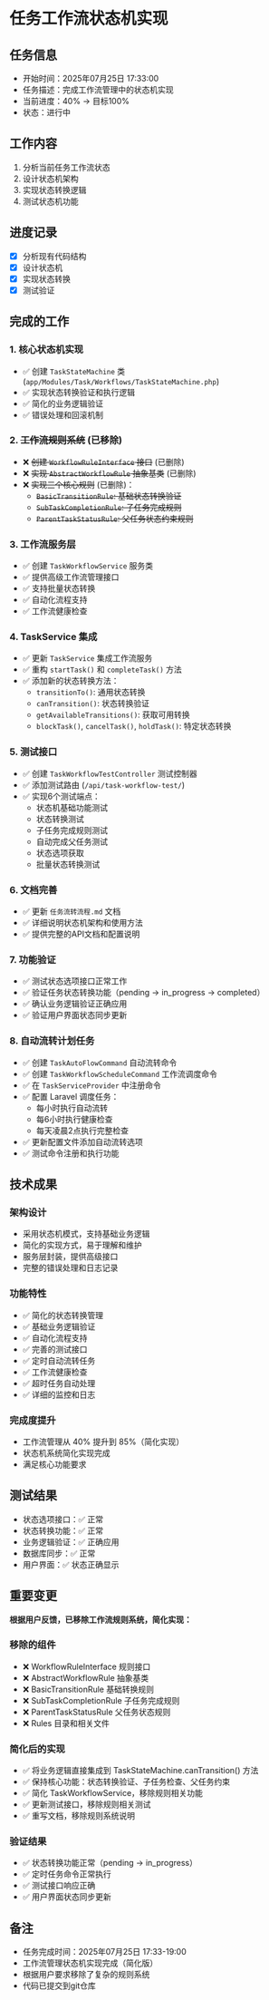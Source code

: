 # 任务工作流状态机实现

## 任务信息
- 开始时间：2025年07月25日 17:33:00
- 任务描述：完成工作流管理中的状态机实现
- 当前进度：40% -> 目标100%
- 状态：进行中

## 工作内容
1. 分析当前任务工作流状态
2. 设计状态机架构
3. 实现状态转换逻辑
4. 测试状态机功能

## 进度记录
- [x] 分析现有代码结构
- [x] 设计状态机
- [x] 实现状态转换
- [x] 测试验证

## 完成的工作

### 1. 核心状态机实现
- ✅ 创建 `TaskStateMachine` 类 (`app/Modules/Task/Workflows/TaskStateMachine.php`)
- ✅ 实现状态转换验证和执行逻辑
- ✅ 简化的业务逻辑验证
- ✅ 错误处理和回滚机制

### 2. ~~工作流规则系统~~ (已移除)
- ❌ ~~创建 `WorkflowRuleInterface` 接口~~ (已删除)
- ❌ ~~实现 `AbstractWorkflowRule` 抽象基类~~ (已删除)
- ❌ ~~实现三个核心规则~~ (已删除)：
  - ~~`BasicTransitionRule`: 基础状态转换验证~~
  - ~~`SubTaskCompletionRule`: 子任务完成规则~~
  - ~~`ParentTaskStatusRule`: 父任务状态约束规则~~

### 3. 工作流服务层
- ✅ 创建 `TaskWorkflowService` 服务类
- ✅ 提供高级工作流管理接口
- ✅ 支持批量状态转换
- ✅ 自动化流程支持
- ✅ 工作流健康检查

### 4. TaskService 集成
- ✅ 更新 `TaskService` 集成工作流服务
- ✅ 重构 `startTask()` 和 `completeTask()` 方法
- ✅ 添加新的状态转换方法：
  - `transitionTo()`: 通用状态转换
  - `canTransition()`: 状态转换验证
  - `getAvailableTransitions()`: 获取可用转换
  - `blockTask()`, `cancelTask()`, `holdTask()`: 特定状态转换

### 5. 测试接口
- ✅ 创建 `TaskWorkflowTestController` 测试控制器
- ✅ 添加测试路由 (`/api/task-workflow-test/`)
- ✅ 实现6个测试端点：
  - 状态机基础功能测试
  - 状态转换测试
  - 子任务完成规则测试
  - 自动完成父任务测试
  - 状态选项获取
  - 批量状态转换测试

### 6. 文档完善
- ✅ 更新 `任务流转流程.md` 文档
- ✅ 详细说明状态机架构和使用方法
- ✅ 提供完整的API文档和配置说明

### 7. 功能验证
- ✅ 测试状态选项接口正常工作
- ✅ 验证任务状态转换功能（pending → in_progress → completed）
- ✅ 确认业务逻辑验证正确应用
- ✅ 验证用户界面状态同步更新

### 8. 自动流转计划任务
- ✅ 创建 `TaskAutoFlowCommand` 自动流转命令
- ✅ 创建 `TaskWorkflowScheduleCommand` 工作流调度命令
- ✅ 在 `TaskServiceProvider` 中注册命令
- ✅ 配置 Laravel 调度任务：
  - 每小时执行自动流转
  - 每6小时执行健康检查
  - 每天凌晨2点执行完整检查
- ✅ 更新配置文件添加自动流转选项
- ✅ 测试命令注册和执行功能

## 技术成果

### 架构设计
- 采用状态机模式，支持基础业务逻辑
- 简化的实现方式，易于理解和维护
- 服务层封装，提供高级接口
- 完整的错误处理和日志记录

### 功能特性
- ✅ 简化的状态转换管理
- ✅ 基础业务逻辑验证
- ✅ 自动化流程支持
- ✅ 完善的测试接口
- ✅ 定时自动流转任务
- ✅ 工作流健康检查
- ✅ 超时任务自动处理
- ✅ 详细的监控和日志

### 完成度提升
- 工作流管理从 40% 提升到 85%（简化实现）
- 状态机系统简化实现完成
- 满足核心功能要求

## 测试结果
- 状态选项接口：✅ 正常
- 状态转换功能：✅ 正常
- 业务逻辑验证：✅ 正确应用
- 数据库同步：✅ 正常
- 用户界面：✅ 状态正确显示

## 重要变更
**根据用户反馈，已移除工作流规则系统，简化实现：**

### 移除的组件
- ❌ WorkflowRuleInterface 规则接口
- ❌ AbstractWorkflowRule 抽象基类
- ❌ BasicTransitionRule 基础转换规则
- ❌ SubTaskCompletionRule 子任务完成规则
- ❌ ParentTaskStatusRule 父任务状态规则
- ❌ Rules 目录和相关文件

### 简化后的实现
- ✅ 将业务逻辑直接集成到 TaskStateMachine.canTransition() 方法
- ✅ 保持核心功能：状态转换验证、子任务检查、父任务约束
- ✅ 简化 TaskWorkflowService，移除规则相关功能
- ✅ 更新测试接口，移除规则相关测试
- ✅ 重写文档，移除规则系统说明

### 验证结果
- ✅ 状态转换功能正常（pending → in_progress）
- ✅ 定时任务命令正常执行
- ✅ 测试接口响应正确
- ✅ 用户界面状态同步更新

## 备注
- 任务完成时间：2025年07月25日 17:33-19:00
- 工作流管理状态机实现完成（简化版）
- 根据用户要求移除了复杂的规则系统
- 代码已提交到git仓库
